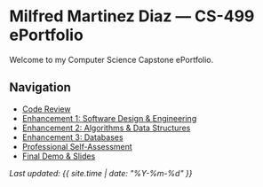 # Milfred Martinez Diaz — CS-499 ePortfolio

Welcome to my Computer Science Capstone ePortfolio.

## Navigation
- [Code Review](https://github.com/Milfred08/cs499-capstone/blob/main/docs/code-review.md)
- [Enhancement 1: Software Design & Engineering](https://github.com/Milfred08/cs499-capstone/blob/main/docs/enhancement-1.md)
- [Enhancement 2: Algorithms & Data Structures](https://github.com/Milfred08/cs499-capstone/blob/main/docs/enhancement-2.md)
- [Enhancement 3: Databases](https://github.com/Milfred08/cs499-capstone/blob/main/docs/enhancement-3.md)
- [Professional Self-Assessment](https://github.com/Milfred08/cs499-capstone/blob/main/docs/self-assessment.md)
- [Final Demo & Slides](https://milfred08.github.io/html-capstone)

_Last updated: {{ site.time | date: "%Y-%m-%d" }}_
